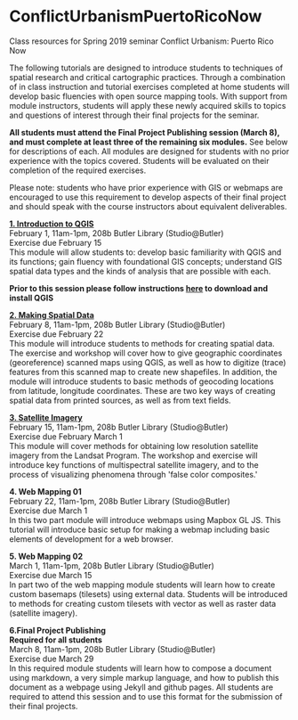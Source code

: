 # ConflictUrbanismPuertoRicoNow
Class resources for Spring 2019 seminar Conflict Urbanism: Puerto Rico Now

The following tutorials are designed to introduce students to techniques of spatial research and critical cartographic practices. Through a combination of in class instruction and tutorial exercises completed at home students will develop basic fluencies with open source mapping tools. With support from module instructors, students will apply these newly acquired skills to topics and questions of interest through their final projects for the seminar.

**All students must attend the Final Project Publishing session (March 8), and must complete at least three of the remaining six modules.** See below for descriptions of each. All modules are designed for students with no prior experience with the topics covered. Students will be evaluated on their completion of the required exercises.

Please note: students who have prior experience with GIS or webmaps are encouraged to use this requirement to develop aspects of their final project and should speak with the course instructors about equivalent deliverables.

**[1. Introduction to QGIS](https://github.com/CenterForSpatialResearch/ConflictUrbanismPuertoRicoNow_Tutorials/blob/master/01_IntroToQGIS.md)**  
February 1, 11am-1pm, 208b Butler Library (Studio@Butler)  
Exercise due February 15  
This module will allow students to: develop basic familiarity with QGIS and its functions; gain fluency with foundational GIS concepts; understand GIS spatial data types and the kinds of analysis that are possible with each.

**Prior to this session please follow instructions [here](https://github.com/CenterForSpatialResearch/ConflictUrbanismPuertoRicoNow_Tutorials/blob/master/00_DownloadingQGIS.md) to download and install QGIS**

**[2. Making Spatial Data](https://github.com/CenterForSpatialResearch/ConflictUrbanismPuertoRicoNow_Tutorials/blob/master/02_MakingSpatialData.md)**  
February 8, 11am-1pm, 208b Butler Library (Studio@Butler)  
Exercise due February 22  
This module will introduce students to methods for creating spatial data. The exercise and workshop will cover how to give geographic coordinates (georeference) scanned maps using QGIS, as well as how to digitize (trace) features from this scanned map to create new shapefiles. In addition, the module will introduce students to basic methods of geocoding locations from latitude, longitude coordinates. These are two key ways of creating spatial data from printed sources, as well as from text fields.

**[3. Satellite Imagery](https://github.com/CenterForSpatialResearch/ConflictUrbanismPuertoRicoNow_Tutorials/blob/master/03_UsingSatelliteImagery.md)**  
February 15, 11am-1pm, 208b Butler Library (Studio@Butler)  
Exercise due February March 1  
This module will cover methods for obtaining low resolution satellite imagery from the Landsat Program. The workshop and exercise will introduce key functions of multispectral satellite imagery, and to the process of visualizing phenomena through 'false color composites.'

**4. Web Mapping 01**  
February 22, 11am-1pm, 208b Butler Library (Studio@Butler)  
Exercise due March 1  
In this two part module will introduce webmaps using Mapbox GL JS. This tutorial will introduce basic setup for making a webmap including basic elements of development for a web browser. 

**5. Web Mapping 02**  
March 1, 11am-1pm, 208b Butler Library (Studio@Butler)  
Exercise due March 15  
In part two of the web mapping module students will learn how to create custom basemaps (tilesets) using external data. Students will be introduced to methods for creating custom tilesets with vector as well as raster data (satellite imagery).


**6.Final Project Publishing**  
**Required for all students**  
March 8, 11am-1pm, 208b Butler Library (Studio@Butler)  
Exercise due March 29  
In this required module students will learn how to compose a document using markdown, a very simple markup language, and how to publish this document as a webpage using Jekyll and github pages. All students are required to attend this session and to use this format for the submission of their final projects.
